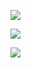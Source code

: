![](./src/assets/screenshot-logo.png)

![](./src/assets/screenshot-fruit-counters.png)

![](./src/assets/screenshot-form.png)  
